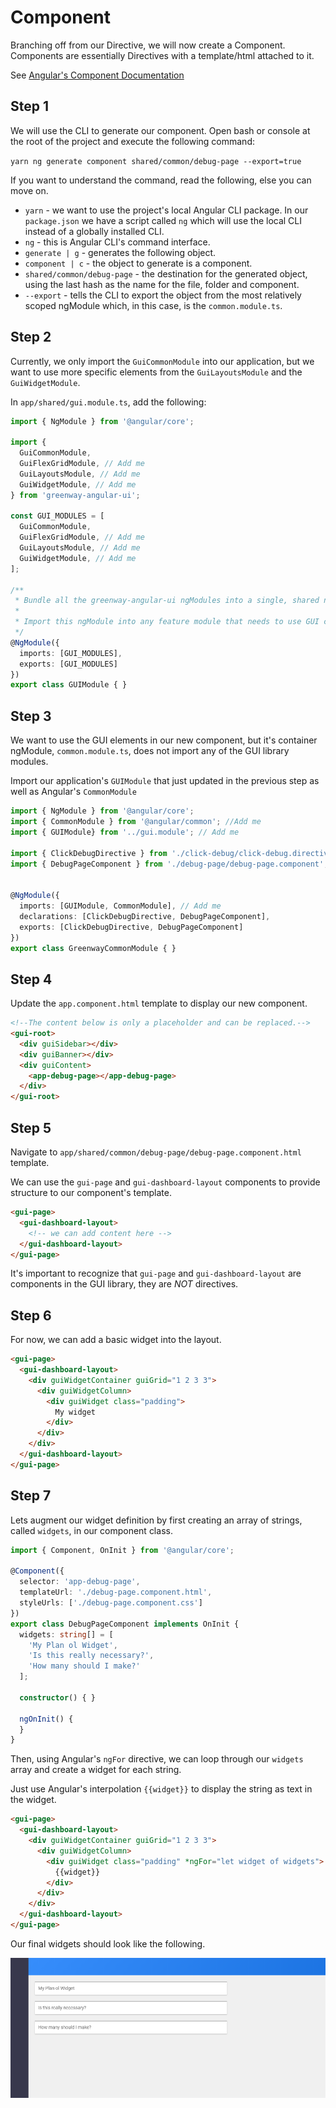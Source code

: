 # Component
Branching off from our Directive, we will now create a Component. Components are essentially Directives with a template/html attached to it.

See [Angular's Component Documentation](https://angular.io/api/core/Component)

## Step 1
We will use the CLI to generate our component. Open bash or console at the root of the project and execute the following command:

`yarn ng generate component shared/common/debug-page --export=true`

If you want to understand the command, read the following, else you can move on.
  - `yarn` - we want to use the project's local Angular CLI package. In our `package.json` we have a script called `ng` which will use the local CLI instead of a globally installed CLI.
  - `ng` - this is Angular CLI's command interface.
  - `generate | g` - generates the following object.
  - `component | c` - the object to generate is a component.
  - `shared/common/debug-page` - the destination for the generated object, using the last hash as the name for the file, folder and component.
  - `--export` - tells the CLI to export the object from the most relatively scoped ngModule which, in this case, is the `common.module.ts`.

## Step 2
Currently, we only import the `GuiCommonModule` into our application, but we want to use more specific elements from the `GuiLayoutsModule` and the `GuiWidgetModule`.

In `app/shared/gui.module.ts`, add the following:

```typescript
import { NgModule } from '@angular/core';

import {
  GuiCommonModule,
  GuiFlexGridModule, // Add me
  GuiLayoutsModule, // Add me
  GuiWidgetModule, // Add me
} from 'greenway-angular-ui';

const GUI_MODULES = [
  GuiCommonModule,
  GuiFlexGridModule, // Add me
  GuiLayoutsModule, // Add me
  GuiWidgetModule, // Add me
];

/**
 * Bundle all the greenway-angular-ui ngModules into a single, shared ngModule.
 *
 * Import this ngModule into any feature module that needs to use GUI components.
 */
@NgModule({
  imports: [GUI_MODULES],
  exports: [GUI_MODULES]
})
export class GUIModule { }

```

## Step 3
We want to use the GUI elements in our new component, but it's container ngModule, `common.module.ts`, does not import any of the GUI library modules.

Import our application's `GUIModule` that just updated in the previous step as well as Angular's `CommonModule` 

```typescript
import { NgModule } from '@angular/core';
import { CommonModule } from '@angular/common'; //Add me
import { GUIModule} from '../gui.module'; // Add me

import { ClickDebugDirective } from './click-debug/click-debug.directive';
import { DebugPageComponent } from './debug-page/debug-page.component';


@NgModule({
  imports: [GUIModule, CommonModule], // Add me
  declarations: [ClickDebugDirective, DebugPageComponent],
  exports: [ClickDebugDirective, DebugPageComponent]
})
export class GreenwayCommonModule { }
```

## Step 4
Update the `app.component.html` template to display our new component.

```html
<!--The content below is only a placeholder and can be replaced.-->
<gui-root>
  <div guiSidebar></div>
  <div guiBanner></div>
  <div guiContent>
    <app-debug-page></app-debug-page>
  </div>
</gui-root>
```

## Step 5
Navigate to `app/shared/common/debug-page/debug-page.component.html` template.

We can use the `gui-page` and `gui-dashboard-layout` components to provide structure to our component's template.

```html
<gui-page>
  <gui-dashboard-layout>
    <!-- we can add content here -->
  </gui-dashboard-layout>
</gui-page>
```

It's important to recognize that `gui-page` and `gui-dashboard-layout` are components in the GUI library, they are *NOT* directives.

## Step 6
For now, we can add a basic widget into the layout.

```html
<gui-page>
  <gui-dashboard-layout>
    <div guiWidgetContainer guiGrid="1 2 3 3">
      <div guiWidgetColumn>
        <div guiWidget class="padding">
          My widget
        </div>
      </div>
    </div>
  </gui-dashboard-layout>
</gui-page>
```

## Step 7
Lets augment our widget definition by first creating an array of strings, called `widgets`, in our component class.

```typescript
import { Component, OnInit } from '@angular/core';

@Component({
  selector: 'app-debug-page',
  templateUrl: './debug-page.component.html',
  styleUrls: ['./debug-page.component.css']
})
export class DebugPageComponent implements OnInit {
  widgets: string[] = [
    'My Plan ol Widget',
    'Is this really necessary?',
    'How many should I make?'
  ];

  constructor() { }

  ngOnInit() {
  }
}
```

Then, using Angular's `ngFor` directive, we can loop through our `widgets` array and create a widget for each string.

Just use Angular's interpolation `{{widget}}` to display the string as text in the widget.

```html
<gui-page>
  <gui-dashboard-layout>
    <div guiWidgetContainer guiGrid="1 2 3 3">
      <div guiWidgetColumn>
        <div guiWidget class="padding" *ngFor="let widget of widgets">
          {{widget}}
        </div>
      </div>
    </div>
  </gui-dashboard-layout>
</gui-page>
```

Our final widgets should look like the following.

![alt text][demo]

[demo]: assets/3-component.png